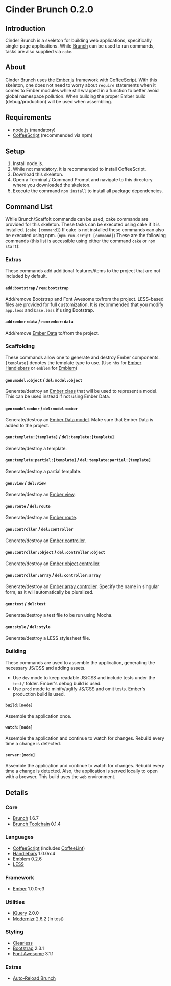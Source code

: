 # Cinder Brunch 0.2.0

## Introduction
Cinder Brunch is a skeleton for building web applications, specifically single-page applications. While [Brunch](http://brunch.io) can be used to run commands, tasks are also supplied via `cake`.


## About
Cinder Brunch uses the [Ember.js](http://emberjs.com/) framework with [CoffeeScript](http://coffeescript.org/). With this skeleton, one does not need to worry about `require` statements when it comes to Ember modules while still wrapped in a function to better avoid global namespace pollution. When building the proper Ember build (debug/production) will be used when assembling.


## Requirements
* [node.js](http://nodejs.org) (mandatory)
* [CoffeeScript](http://coffeescript.org/#installation) (recommended via npm)


## Setup
1. Install node.js.
2. While not mandatory, it is recommended to install CoffeeScript.
3. Download this skeleton.
4. Open a Terminal / Command Prompt and navigate to this directory where you downloaded the skeleton.
5. Execute the command `npm install` to install all package dependencies.


## Command List
While Brunch/Scaffolt commands can be used, cake commands are provided for this skeleton. These tasks can be executed using cake if it is installed. (`cake [command]`) If cake is not installed these commands can also be executed using npm. (`npm run-script [command]`) These are the following commands (this list is accessible using either the command `cake` or `npm start`):

### Extras
These commands add additional features/items to the project that are not included by default.

#### `add:bootstrap` / `rem:bootstrap`
Add/remove Bootstrap and Font Awesome to/from the project. LESS-based files are provided for full customization. It is recommended that you modify `app.less` and `base.less` if using Bootstrap.

#### `add:ember:data` / `rem:ember:data`
Add/remove [Ember Data](https://github.com/emberjs/data) to/from the project.

### Scaffolding
These commands allow one to generate and destroy Ember components. `[template]` denotes the template type to use. (Use `hbs` for [Ember Handlebars](http://emberjs.com/guides/templates/handlebars-basics/) or `emblem` for [Emblem](http://emblemjs.com/syntax/))

#### `gen:model:object` / `del:model:object`
Generate/destroy an [Ember class](http://emberjs.com/guides/object-model/classes-and-instances/) that will be used to represent a model. This can be used instead if not using Ember Data.

#### `gen:model:ember` / `del:model:ember`
Generate/destroy an [Ember Data model](http://emberjs.com/guides/models/defining-models/). Make sure that Ember Data is added to the project.

#### `gen:template:[template]` / `del:template:[template]`
Generate/destroy a template.

#### `gen:template:partial:[template]` / `del:template:partial:[template]`
Generate/destroy a partial template.

#### `gen:view` / `del:view`
Generate/destroy an [Ember view](http://emberjs.com/guides/views/defining-a-view/).

#### `gen:route` / `del:route`
Generate/destroy an [Ember route](http://emberjs.com/guides/routing/defining-your-routes/).

#### `gen:controller` / `del:controller`
Generate/destroy an [Ember controller](http://emberjs.com/api/classes/Ember.Controller.html).

#### `gen:controller:object` / `del:controller:object`
Generate/destroy an [Ember object controller](http://emberjs.com/guides/controllers/representing-a-single-model-with-objectcontroller/).

#### `gen:controller:array` / `del:controller:array`
Generate/destroy an [Ember array controller](http://emberjs.com/guides/controllers/representing-multiple-models-with-arraycontroller/). Specify the name in singular form, as it will automatically be pluralized.

#### `gen:test` / `del:test`
Generate/destroy a test file to be run using Mocha.

#### `gen:style` / `del:style`
Generate/destroy a LESS stylesheet file.

### Building
These commands are used to assemble the application, generating the necessary JS/CSS and adding assets.
* Use `dev` mode to keep readable JS/CSS and include tests under the `test/` folder. Ember's debug build is used.
* Use `prod` mode to minify/uglify JS/CSS and omit tests. Ember's production build is used.

#### `build:[mode]`
Assemble the application once.

#### `watch:[mode]`
Assemble the application and continue to watch for changes. Rebuild every time a change is detected.

#### `server:[mode]`
Assemble the application and continue to watch for changes. Rebuild every time a change is detected. Also, the application is served locally to open with a browser. This build uses the `web` environment.

## Details

### Core
* [Brunch](http://brunch.io) 1.6.7
* [Brunch Toolchain](https://github.com/jupl/brunch-toolchain) 0.1.4

### Languages
* [CoffeeScript](http://coffeescript.org) (includes [CoffeeLint](http://www.coffeelint.org))
* [Handlebars](http://handlebarsjs.com/) 1.0.0rc4
* [Emblem](http://emblemjs.com/) 0.2.6
* [LESS](http://lesscss.org)

### Framework
* [Ember](http://emberjs.com/) 1.0.0rc3

### Utilities
* [jQuery](http://jquery.com) 2.0.0
* [Modernizr](http://modernizr.com/) 2.6.2 (in test)

### Styling
* [Clearless](http://clearleft.github.com/clearless/)
* [Bootstrap](http://getbootstrap.com/) 2.3.1
* [Font Awesome](http://fortawesome.github.com/Font-Awesome/) 3.1.1

### Extras
* [Auto-Reload Brunch](https://github.com/brunch/auto-reload-brunch)